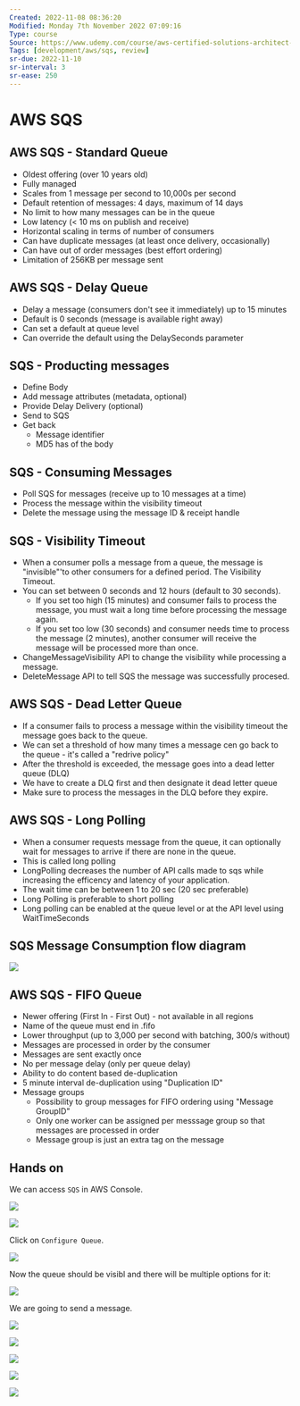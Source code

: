 ```yaml
---
Created: 2022-11-08 08:36:20
Modified: Monday 7th November 2022 07:09:16
Type: course
Source: https://www.udemy.com/course/aws-certified-solutions-architect-associate-saa-c01/?xref=E0Aed11STH4LPUQvCz0GJFABTmM=
Tags: [development/aws/sqs, review]
sr-due: 2022-11-10
sr-interval: 3
sr-ease: 250
---
```


# AWS SQS

## AWS SQS - Standard Queue

- Oldest offering (over 10 years old)
- Fully managed
- Scales from 1 message per second to 10,000s per second
- Default retention of messages: 4 days, maximum of 14 days
- No limit to how many messages can be in the queue
- Low latency (< 10 ms on publish and receive)
- Horizontal scaling in terms of number of consumers
- Can have duplicate messages (at least once delivery, occasionally)
- Can have out of order messages (best effort ordering)
- Limitation of 256KB per message sent

## AWS SQS - Delay Queue

- Delay a message (consumers don't see it immediately) up to 15 minutes
- Default is 0 seconds (message is available right away)
- Can set a default at queue level
- Can override the default using the DelaySeconds parameter

## SQS - Producting messages

- Define Body
- Add message attributes (metadata, optional)
- Provide Delay Delivery (optional)
- Send to SQS
- Get back
    - Message identifier
    - MD5 has of the body

## SQS - Consuming Messages

- Poll SQS for messages (receive up to 10 messages at a time)
- Process the message within the visibility timeout
- Delete the message using the message ID & receipt handle

## SQS - Visibility Timeout

- When a consumer polls a message from a queue, the message is "invisible"'to other consumers for a defined period. The Visibility Timeout.
- You can set between 0 seconds and 12 hours (default to 30 seconds).
    - If you set too high (15 minutes) and consumer fails to process the message, you must wait a long time before processing the message again.
    - If you set too low (30 seconds) and consumer needs time to process the message (2 minutes), another consumer will receive the message will be processed more than once.
- ChangeMessageVisibility API to change the visibility while processing a message.
- DeleteMessage API to tell SQS the message was successfully procesed.

## AWS SQS - Dead Letter Queue

- If a consumer fails to process a message within the visibility timeout the message goes back to the queue.
- We can set a threshold of how many times a message cen go back to the queue - it's called a "redrive policy"
- After the threshold is exceeded, the message goes into a dead letter queue (DLQ)
- We have to create a DLQ first and then designate it dead letter queue
- Make sure to process the messages in the DLQ before they expire.

## AWS SQS - Long Polling

- When a consumer requests message from the queue, it can optionally wait for messages to arrive if there are none in the queue.
- This is called long polling
- LongPolling decreases the number of API calls made to sqs while increasing the efficency and latency of your application.
- The wait time can be between 1 to 20 sec (20 sec preferable)
- Long Polling is preferable to short polling
- Long polling can be enabled at the queue level or at the API level using WaitTimeSeconds

## SQS Message Consumption flow diagram

![](2019-12-31-10-06-22.png)

## AWS SQS - FIFO Queue

- Newer offering (First In - First Out) - not available in all regions
- Name of the queue must end in .fifo
- Lower throughput (up to 3,000 per second with batching, 300/s without)
- Messages are processed in order by the consumer
- Messages are sent exactly once
- No per message delay (only per queue delay)
- Ability to do content based de-duplication
- 5 minute interval de-duplication using "Duplication ID"
- Message groups
    - Possibility to group messages for FIFO ordering using "Message GroupID"
    - Only one worker can be assigned per messsage group so that messages are processed in order
    - Message group is just an extra tag on the message

## Hands on

We can access `SQS` in AWS Console.

![](2019-12-31-10-11-39.png)

![](2019-12-31-10-12-39.png)

Click on `Configure Queue`.

![](2019-12-31-10-14-32.png)

Now the queue should be visibl and there will be multiple options for it:

![](2019-12-31-10-15-51.png)

We are going to send a message.

![](2019-12-31-10-16-32.png)

![](2019-12-31-10-16-59.png)

![](2019-12-31-10-17-41.png)

![](2019-12-31-10-18-14.png)

![](2019-12-31-10-19-35.png)